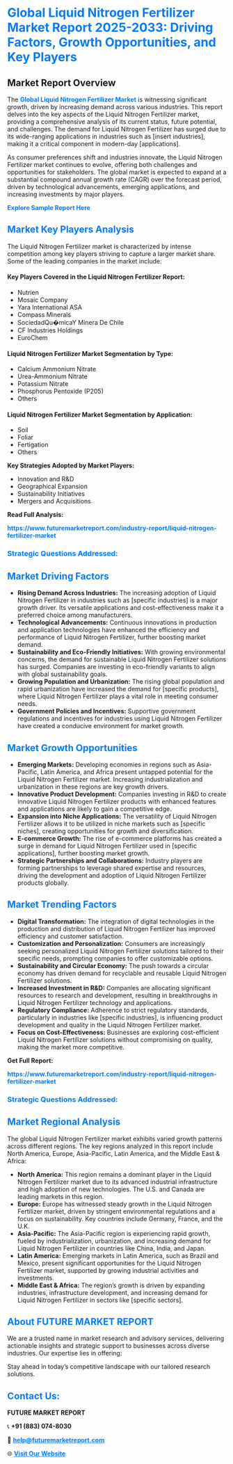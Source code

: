 <h1 style="color: #007BFF;">Global Liquid Nitrogen Fertilizer Market Report 2025-2033: Driving Factors, Growth Opportunities, and Key Players</h1>

<section id="overview">
<h2>Market Report Overview</h2>
<p>The <a href="https://www.futuremarketreport.com/industry-report/liquid-nitrogen-fertilizer-market" style="color: #007BFF; text-decoration: none;"><strong>Global Liquid Nitrogen Fertilizer Market</strong></a> is witnessing significant growth, driven by increasing demand across various industries. This report delves into the key aspects of the Liquid Nitrogen Fertilizer market, providing a comprehensive analysis of its current status, future potential, and challenges. The demand for Liquid Nitrogen Fertilizer has surged due to its wide-ranging applications in industries such as [insert industries], making it a critical component in modern-day [applications].</p>
<p>As consumer preferences shift and industries innovate, the Liquid Nitrogen Fertilizer market continues to evolve, offering both challenges and opportunities for stakeholders. The global market is expected to expand at a substantial compound annual growth rate (CAGR) over the forecast period, driven by technological advancements, emerging applications, and increasing investments by major players.</p>
</section>

<section id="overview">
<p><a href="https://www.futuremarketreport.com/request-sample/reportId=114465" style="color: #007BFF; text-decoration: none;"><strong>Explore Sample Report Here</strong></a></p>
</section>

<section id="key-players">
<h2 style="color: #007BFF;">Market Key Players Analysis</h2>
<p>The Liquid Nitrogen Fertilizer market is characterized by intense competition among key players striving to capture a larger market share. Some of the leading companies in the market include:</p>
<h4>Key Players Covered in the Liquid Nitrogen Fertilizer Report:</h4>
<ul><li>Nutrien</li><li>Mosaic Company</li><li>Yara International ASA</li><li>Compass Minerals</li><li>SociedadQu�micaY Minera De Chile</li><li>CF Industries Holdings</li><li>EuroChem</li></ul>
<h4>Liquid Nitrogen Fertilizer Market Segmentation by Type:</h4>
<ul><li>Calcium Ammonium Nitrate</li><li>Urea-Ammonium Nitrate</li><li>Potassium Nitrate</li><li>Phosphorus Pentoxide (P205)</li><li>Others</li></ul>

<h4>Liquid Nitrogen Fertilizer Market Segmentation by Application:</h4>
<ul><li>Soil</li><li>Foliar</li><li>Fertigation</li><li>Others</li></ul>
<p><strong>Key Strategies Adopted by Market Players:</strong></p>
<ul>
<li>Innovation and R&D</li>
<li>Geographical Expansion</li>
<li>Sustainability Initiatives</li>
<li>Mergers and Acquisitions</li>
</ul>
</section>

<section>
<p><strong>Read Full Analysis: </strong></p><a href="https://www.futuremarketreport.com/industry-report/liquid-nitrogen-fertilizer-market" style="color: #007BFF; text-decoration: none;"><strong>https://www.futuremarketreport.com/industry-report/liquid-nitrogen-fertilizer-market</strong></a>
<h3 style="color: #007BFF;">Strategic Questions Addressed:</h3>
</section>

<section id="driving-factors">
<h2 style="color: #007BFF;">Market Driving Factors</h2>
<ul>
<li><strong>Rising Demand Across Industries:</strong> The increasing adoption of Liquid Nitrogen Fertilizer in industries such as [specific industries] is a major growth driver. Its versatile applications and cost-effectiveness make it a preferred choice among manufacturers.</li>
<li><strong>Technological Advancements:</strong> Continuous innovations in production and application technologies have enhanced the efficiency and performance of Liquid Nitrogen Fertilizer, further boosting market demand.</li>
<li><strong>Sustainability and Eco-Friendly Initiatives:</strong> With growing environmental concerns, the demand for sustainable Liquid Nitrogen Fertilizer solutions has surged. Companies are investing in eco-friendly variants to align with global sustainability goals.</li>
<li><strong>Growing Population and Urbanization:</strong> The rising global population and rapid urbanization have increased the demand for [specific products], where Liquid Nitrogen Fertilizer plays a vital role in meeting consumer needs.</li>
<li><strong>Government Policies and Incentives:</strong> Supportive government regulations and incentives for industries using Liquid Nitrogen Fertilizer have created a conducive environment for market growth.</li>
</ul>
</section>

<section id="growth-opportunities">
<h2 style="color: #007BFF;">Market Growth Opportunities</h2>
<ul>
<li><strong>Emerging Markets:</strong> Developing economies in regions such as Asia-Pacific, Latin America, and Africa present untapped potential for the Liquid Nitrogen Fertilizer market. Increasing industrialization and urbanization in these regions are key growth drivers.</li>
<li><strong>Innovative Product Development:</strong> Companies investing in R&D to create innovative Liquid Nitrogen Fertilizer products with enhanced features and applications are likely to gain a competitive edge.</li>
<li><strong>Expansion into Niche Applications:</strong> The versatility of Liquid Nitrogen Fertilizer allows it to be utilized in niche markets such as [specific niches], creating opportunities for growth and diversification.</li>
<li><strong>E-commerce Growth:</strong> The rise of e-commerce platforms has created a surge in demand for Liquid Nitrogen Fertilizer used in [specific applications], further boosting market growth.</li>
<li><strong>Strategic Partnerships and Collaborations:</strong> Industry players are forming partnerships to leverage shared expertise and resources, driving the development and adoption of Liquid Nitrogen Fertilizer products globally.</li>
</ul>
</section>

<section id="trending-factors">
<h2 style="color: #007BFF;">Market Trending Factors</h2>
<ul>
<li><strong>Digital Transformation:</strong> The integration of digital technologies in the production and distribution of Liquid Nitrogen Fertilizer has improved efficiency and customer satisfaction.</li>
<li><strong>Customization and Personalization:</strong> Consumers are increasingly seeking personalized Liquid Nitrogen Fertilizer solutions tailored to their specific needs, prompting companies to offer customizable options.</li>
<li><strong>Sustainability and Circular Economy:</strong> The push towards a circular economy has driven demand for recyclable and reusable Liquid Nitrogen Fertilizer solutions.</li>
<li><strong>Increased Investment in R&D:</strong> Companies are allocating significant resources to research and development, resulting in breakthroughs in Liquid Nitrogen Fertilizer technology and applications.</li>
<li><strong>Regulatory Compliance:</strong> Adherence to strict regulatory standards, particularly in industries like [specific industries], is influencing product development and quality in the Liquid Nitrogen Fertilizer market.</li>
<li><strong>Focus on Cost-Effectiveness:</strong> Businesses are exploring cost-efficient Liquid Nitrogen Fertilizer solutions without compromising on quality, making the market more competitive.</li>
</ul>
</section>

<section>
<p><strong>Get Full Report: </strong></p><a href="https://www.futuremarketreport.com/industry-report/liquid-nitrogen-fertilizer-market" style="color: #007BFF; text-decoration: none;"><strong>https://www.futuremarketreport.com/industry-report/liquid-nitrogen-fertilizer-market</strong></a>
<h3 style="color: #007BFF;">Strategic Questions Addressed:</h3>
</section>


<section id="regional-analysis">
<h2 style="color: #007BFF;">Market Regional Analysis</h2>
<p>The global Liquid Nitrogen Fertilizer market exhibits varied growth patterns across different regions. The key regions analyzed in this report include North America, Europe, Asia-Pacific, Latin America, and the Middle East & Africa:</p>
<ul>
<li><strong>North America:</strong> This region remains a dominant player in the Liquid Nitrogen Fertilizer market due to its advanced industrial infrastructure and high adoption of new technologies. The U.S. and Canada are leading markets in this region.</li>
<li><strong>Europe:</strong> Europe has witnessed steady growth in the Liquid Nitrogen Fertilizer market, driven by stringent environmental regulations and a focus on sustainability. Key countries include Germany, France, and the U.K.</li>
<li><strong>Asia-Pacific:</strong> The Asia-Pacific region is experiencing rapid growth, fueled by industrialization, urbanization, and increasing demand for Liquid Nitrogen Fertilizer in countries like China, India, and Japan.</li>
<li><strong>Latin America:</strong> Emerging markets in Latin America, such as Brazil and Mexico, present significant opportunities for the Liquid Nitrogen Fertilizer market, supported by growing industrial activities and investments.</li>
<li><strong>Middle East & Africa:</strong> The region’s growth is driven by expanding industries, infrastructure development, and increasing demand for Liquid Nitrogen Fertilizer in sectors like [specific sectors].</li>
</ul>
</section>

<footer>
<h2 style="color: #007BFF;">About FUTURE MARKET REPORT</h2>
<p>We are a trusted name in market research and advisory services, delivering actionable insights and strategic support to businesses across diverse industries. Our expertise lies in offering:</p>

<p>Stay ahead in today’s competitive landscape with our tailored research solutions.</p>

<h2 style="color: #007BFF;">Contact Us:</h2>
<p><strong>FUTURE MARKET REPORT</strong></p>
<p>📞 <strong>+91 (883) 074-8030</strong></p>
<p>📧 <strong><a href="mailto:help@futuremarketreport.com" style="color: #007BFF;">help@futuremarketreport.com</a></strong></p>
<p>🌐 <strong><a href="https://www.futuremarketreport.com/" style="color: #007BFF;">Visit Our Website</a></strong></p>
</footer>